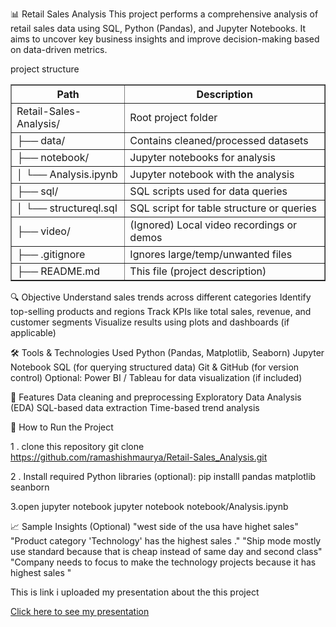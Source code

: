 📊 Retail Sales Analysis
This project performs a comprehensive analysis of retail sales data using SQL, Python (Pandas), and Jupyter Notebooks. It aims to uncover key business insights and improve decision-making based on data-driven metrics.

project structure 

<table border="1" cellpadding="8" cellspacing="0">
  <thead>
    <tr>
      <th>Path</th>
      <th>Description</th>
    </tr>
  </thead>
  <tbody>
    <tr>
      <td>Retail-Sales-Analysis/</td>
      <td>Root project folder</td>
    </tr>
    <tr>
      <td>├── data/</td>
      <td>Contains cleaned/processed datasets</td>
    </tr>
    <tr>
      <td>├── notebook/</td>
      <td>Jupyter notebooks for analysis</td>
    </tr>
    <tr>
      <td>│ └── Analysis.ipynb</td>
      <td>Jupyter notebook with the analysis</td>
    </tr>
    <tr>
      <td>├── sql/</td>
      <td>SQL scripts used for data queries</td>
    </tr>
    <tr>
      <td>│ └── structureql.sql</td>
      <td>SQL script for table structure or queries</td>
    </tr>
    <tr>
      <td>├── video/</td>
      <td>(Ignored) Local video recordings or demos</td>
    </tr>
    <tr>
      <td>├── .gitignore</td>
      <td>Ignores large/temp/unwanted files</td>
    </tr>
    <tr>
      <td>├── README.md</td>
      <td>This file (project description)</td>
    </tr>
  </tbody>
</table>


🔍 Objective
Understand sales trends across different categories
Identify top-selling products and regions
Track KPIs like total sales, revenue, and customer segments
Visualize results using plots and dashboards (if applicable)

🛠️ Tools & Technologies Used
Python (Pandas, Matplotlib, Seaborn)
Jupyter Notebook
SQL (for querying structured data)
Git & GitHub (for version control)
Optional: Power BI / Tableau for data visualization (if included)

📌 Features
Data cleaning and preprocessing
Exploratory Data Analysis (EDA)
SQL-based data extraction
Time-based trend analysis

🚀 How to Run the Project

1 . clone this repository 
git clone https://github.com/ramashishmaurya/Retail-Sales_Analysis.git

2 . Install required Python libraries (optional):
pip installl pandas matplotlib seanborn 

3.open jupyter notebook 
jupyter notebook notebook/Analysis.ipynb

📈 Sample Insights (Optional)
"west side of the usa have highet sales"
"Product category 'Technology' has the highest sales ."
"Ship mode mostly use standard because that is cheap instead of same day and second class"
"Company needs to focus to make the technology projects because it has highest sales "

This is link i uploaded my presentation about the this project 

<a href = 'https://drive.google.com/file/d/1gGyJUVq5Lrspj7tjT9aaiamaOrTmpoD9/view?usp=drive_link'> Click here to see my presentation </a>

